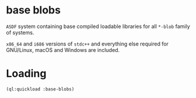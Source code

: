 # base blobs

`ASDF` system containing base compiled loadable libraries for all `*-blob` family of systems.

`x86_64` and `i686` versions of `stdc++` and everything else required for GNU/Linux,
macOS and Windows are included.

# Loading
```lisp
(ql:quickload :base-blobs)
```
